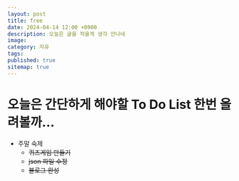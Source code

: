```yaml
---
layout: post
title: free
date: 2024-04-14 12:00 +0900
description: 오늘은 글을 적을게 생각 안나네
image: 
category: 자유
tags: 
published: true
sitemap: true
---
```


# 오늘은 간단하게 해야할 To Do List 한번 올려볼까...


+ 주말 숙제
    + ~~퀴즈게임 만들기~~
    + ~~json 파일 수정~~
    + ~~블로그 완성~~